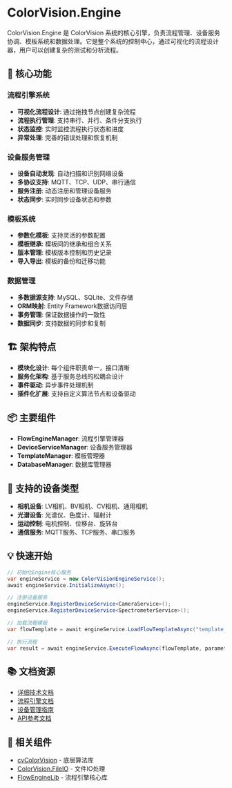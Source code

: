# ColorVision.Engine

ColorVision.Engine 是 ColorVision 系统的核心引擎，负责流程管理、设备服务协调、模板系统和数据处理。它是整个系统的控制中心，通过可视化的流程设计器，用户可以创建复杂的测试和分析流程。

## 🚀 核心功能

### 流程引擎系统
- **可视化流程设计**: 通过拖拽节点创建复杂流程
- **流程执行管理**: 支持串行、并行、条件分支执行
- **状态监控**: 实时监控流程执行状态和进度
- **异常处理**: 完善的错误处理和恢复机制

### 设备服务管理
- **设备自动发现**: 自动扫描和识别网络设备
- **多协议支持**: MQTT、TCP、UDP、串行通信
- **服务注册**: 动态注册和管理设备服务
- **状态同步**: 实时同步设备状态和参数

### 模板系统
- **参数化模板**: 支持灵活的参数配置
- **模板继承**: 模板间的继承和组合关系
- **版本管理**: 模板版本控制和历史记录
- **导入导出**: 模板的备份和迁移功能

### 数据管理
- **多数据源支持**: MySQL、SQLite、文件存储
- **ORM映射**: Entity Framework数据访问层
- **事务管理**: 保证数据操作的一致性
- **数据同步**: 支持数据的同步和复制

## 🏗️ 架构特点

- **模块化设计**: 每个组件职责单一，接口清晰
- **服务化架构**: 基于服务总线的松耦合设计
- **事件驱动**: 异步事件处理机制
- **插件化扩展**: 支持自定义算法节点和设备驱动

## 📦 主要组件

- **FlowEngineManager**: 流程引擎管理器
- **DeviceServiceManager**: 设备服务管理器
- **TemplateManager**: 模板管理器
- **DatabaseManager**: 数据库管理器

## 🔧 支持的设备类型

- **相机设备**: LV相机、BV相机、CV相机、通用相机
- **光谱设备**: 光谱仪、色度计、辐射计
- **运动控制**: 电机控制、位移台、旋转台
- **通信服务**: MQTT服务、TCP服务、串口服务

## 💡 快速开始

```csharp
// 初始化Engine核心服务
var engineService = new ColorVisionEngineService();
await engineService.InitializeAsync();

// 注册设备服务
engineService.RegisterDeviceService<CameraService>();
engineService.RegisterDeviceService<SpectrometerService>();

// 加载流程模板
var flowTemplate = await engineService.LoadFlowTemplateAsync("template_name");

// 执行流程
var result = await engineService.ExecuteFlowAsync(flowTemplate, parameters);
```

## 📚 文档资源

- [详细技术文档](../../docs/engine-components/ColorVision.Engine.md)
- [流程引擎文档](../../docs/algorithm-engine-templates/flow-engine/流程引擎.md)
- [设备管理指南](../../docs/device-management/)
- [API参考文档](../../docs/developer-guide/api-reference/)

## 🔗 相关组件

- [cvColorVision](../cvColorVision/) - 底层算法库
- [ColorVision.FileIO](../ColorVision.FileIO/) - 文件IO处理
- [FlowEngineLib](../FlowEngineLib/) - 流程引擎核心库
